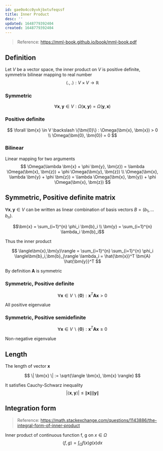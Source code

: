 ```yaml
---
id: gae0o4cc0yvkjbxtufeqssf
title: Inner Product
desc: ''
updated: 1648779392404
created: 1648779392404
---
```

> Reference: https://mml-book.github.io/book/mml-book.pdf

## Definition

Let $V$ be a vector space, the inner product on $V$ is positive definite, symmetrix bilinear mapping to real number
$$
\langle.,.\rangle: V \times V \to \mathbb{R}
$$

### Symmetric
$$
\forall \bm{x}, \bm{y} \in V:
\Omega(\bm{x}, \bm{y}) = \Omega(\bm{y}, \bm{x})
$$

### Positive definite
$$
\forall \bm{x} \in V \backslash \{\bm{0}\} : \Omega(\bm{x}, \bm{x}) > 0 \\
\Omega(\bm{0}, \bm{0}) = 0
$$

### Bilinear
Linear mapping for two arguments
$$
\Omega(\lambda \bm{x} + \phi \bm{y}, \bm{z}) = \lambda \Omega(\bm{x}, \bm{z}) + \phi \Omega(\bm{y}, \bm{z}) \\
\Omega(\bm{x}, \lambda \bm{y} + \phi \bm{z}) = \lambda \Omega(\bm{x}, \bm{y}) + \phi \Omega(\bm{x}, \bm{z})
$$

## Symmetric, Positive definite matrix
$\forall \bm{x}, \bm{y} \in V$ can be written as linear combination of basis vectors $B = (b_1, \dots b_n)$. 

$$\bm{x} = \sum_{i=1}^{n} \phi_i \bm{b}_i \\
\bm{y} = \sum_{i=1}^{n} \lambda_i \bm{b}_i$$

Thus the inner product

$$
\langle\bm{x},\bm{y}\rangle = \sum_{i=1}^{n} \sum_{i=1}^{n} \phi_i \langle\bm{b}_i,\bm{b}_j\rangle \lambda_i = \hat{\bm{x}}^T \bm{A} \hat{\bm{y}}^T
$$

By definition $\bm{A}$ is symmetric

### Symmetric, Positive definite
$$
\forall \bm{x} \in V \backslash \{\bm{0}\}: \bm{x}^T \bm{A} \bm{x} >0
$$

All positive eigenvalue

### Symmetric, Positive semidefinite

$$
\forall \bm{x} \in V \backslash \{\bm{0}\}: \bm{x}^T \bm{A} \bm{x} \geq0
$$

Non-negative eigenvalue

## Length
The length of vector $\bm{x}$

$$
\| \bm{x} \| := \sqrt{\langle \bm{x}, \bm{x} \rangle}
$$

It satisfies Cauchy-Schwarz inequality
$$
|\langle \bm{x}, \bm{y} \rangle| \leq \| \bm{x} \| \| \bm{y} \|
$$

## Integration form
> Reference: https://math.stackexchange.com/questions/1143886/the-integral-form-of-inner-product

Inner product of continuous function f, g on $x \in \Omega$
$$
\langle f, g \rangle = \int_\Omega f(x) g(x) dx
$$